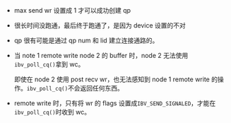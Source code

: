 * max send wr 设置成 1 才可以成功创建 qp

* 很长时间没跑通，最后终于跑通了，是因为 device 设置的不对

* qp 很有可能是通过 qp num 和 lid 建立连接通路的。

* 当 note 1 remote write node 2 的 buffer 时，node 2 无法使用`ibv_poll_cq()`拿到 wc。

    即使在 node 2 使用 post recv wr，也无法感知到 node 1 remote write 的操作。`ibv_poll_cq()`不会返回任何东西。

* remote write 时，只有将 wr 的 flags 设置成`IBV_SEND_SIGNALED`，才能在`ibv_poll_cq()`时收到 wc。

